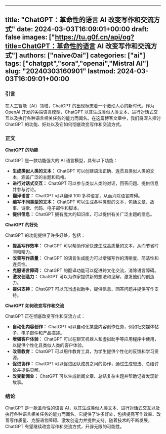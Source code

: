 
---
title: "ChatGPT：革命性的语言 AI 改变写作和交流方式"
date: 2024-03-03T16:09:01+00:00
draft: false
images: ["https://tu.g0f.cn/api/og?title=ChatGPT：革命性的语言 AI 改变写作和交流方式"]
authors: ["naiveのai"]
categories: ["ai"]
tags: ["chatgpt","sora","openai","Mistral AI"]
slug: "20240303160901"
lastmod: 2024-03-03T16:09:01+00:00
---
### 引言

在人工智能（AI）领域，ChatGPT 的出现标志着一个激动人心的新时代。作为 OpenAI 开发的尖端语言模型，ChatGPT 以其生成类似人类文本、进行对话式交互以及执行各种语言相关任务的能力而闻名。在这篇博客文章中，我们将深入探讨 ChatGPT 的功能、好处以及它如何彻底改变写作和交流方式。

### 正文

**ChatGPT 的功能**

ChatGPT 是一款功能强大的 AI 语言模型，具有以下功能：

- **生成类似人类的文本：** ChatGPT 可以创建语法正确、连贯且类似人类的文本，涵盖广泛的主题和风格。
- **进行对话式交互：** ChatGPT 可以参与类似人类的对话，回答问题、提供信息并参与讨论。
- **翻译语言：** ChatGPT 可以翻译 100 多种语言，从而消除语言障碍。
- **编写不同类型的文本：** ChatGPT 可以生成各种类型的文本，包括文章、故事、诗歌、代码、电子邮件和脚本。
- **提供信息：** ChatGPT 拥有庞大的知识库，可以提供有关广泛主题的信息。

**ChatGPT 的好处**

ChatGPT 的功能提供了许多好处，包括：

- **提高写作效率：** ChatGPT 可以帮助作家快速生成高质量的文本，从而节省时间和精力。
- **改善写作质量：** ChatGPT 的语言生成能力可以增强写作的清晰度、简洁性和连贯性。
- **克服语言障碍：** ChatGPT 的翻译功能可以促进跨文化交流，消除语言障碍。
- **激发创造力：** ChatGPT 可以为作家提供新的想法和见解，激发他们的创造力。
- **提供支持：** ChatGPT 可以充当虚拟助手，提供信息、回答问题并提供写作支持。

**ChatGPT 如何改变写作和交流**

ChatGPT 正在彻底改变写作和交流方式：

- **自动化内容创作：** ChatGPT 可以自动化某些内容创作任务，例如社交媒体帖子、电子邮件和产品描述。
- **增强客户体验：** ChatGPT 可以在聊天机器人和虚拟助手等应用程序中使用，以提供个性化且类似人类的客户体验。
- **改善教育：** ChatGPT 可以用作教育工具，为学生提供个性化的反馈和学习资源。
- **促进协作：** ChatGPT 可以促进团队成员之间的协作，通过生成想法、总结讨论并提供见解。
- **改变新闻业：** ChatGPT 可以生成新闻文章、总结复杂主题并帮助记者发现新故事。

### 结论

ChatGPT 是一款革命性的语言 AI，以其生成类似人类文本、进行对话式交互以及执行各种语言相关任务的能力而闻名。它提供了许多好处，包括提高写作效率、改善写作质量、克服语言障碍、激发创造力并提供支持。随着技术的不断发展，ChatGPT 有望继续改变写作和交流方式，开辟无限的可能性。